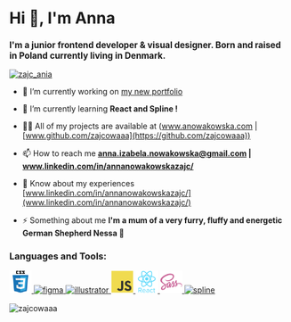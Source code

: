 <h1 align="left">Hi 👋, I'm Anna</h1>
<h3 align="left" style="font-size:1.1em;">I'm a junior frontend developer & visual designer. Born and raised in Poland currently living in Denmark.</h3>

<p align="left"> <a href="https://twitter.com/zajc_ania" target="blank"><img src="https://img.shields.io/twitter/follow/zajc_ania?logo=twitter&style=for-the-badge" alt="zajc_ania" /></a> </p>

- 🔭 I’m currently working on [my new portfolio](www.anowakowska.com)

- 🌱 I’m currently learning **React and Spline !**

- 👨‍💻 All of my projects are available at (www.anowakowska.com | [www.github.com/zajcowaaa](https://github.com/zajcowaaa))

- 📫 How to reach me **anna.izabela.nowakowska@gmail.com | www.linkedin.com/in/annanowakowskazajc/**

- 📄 Know about my experiences [www.linkedin.com/in/annanowakowskazajc/](www.linkedin.com/in/annanowakowskazajc/)

- ⚡ Something about me **I'm a mum of a very furry, fluffy and energetic German Shepherd Nessa :dog:**

<h3 align="left">Languages and Tools:</h3>
<p align="left"> <a href="https://www.w3schools.com/css/" target="_blank" rel="noreferrer"> <img src="https://raw.githubusercontent.com/devicons/devicon/master/icons/css3/css3-original-wordmark.svg" alt="css3" width="40" height="40"/> </a> <a href="https://www.figma.com/" target="_blank" rel="noreferrer"> <img src="https://www.vectorlogo.zone/logos/figma/figma-icon.svg" alt="figma" width="40" height="40"/> </a> <a href="https://www.adobe.com/in/products/illustrator.html" target="_blank" rel="noreferrer"> <img src="https://www.vectorlogo.zone/logos/adobe_illustrator/adobe_illustrator-icon.svg" alt="illustrator" width="40" height="40"/> </a> <a href="https://developer.mozilla.org/en-US/docs/Web/JavaScript" target="_blank" rel="noreferrer"> <img src="https://raw.githubusercontent.com/devicons/devicon/master/icons/javascript/javascript-original.svg" alt="javascript" width="40" height="40"/> </a> <a href="https://reactjs.org/" target="_blank" rel="noreferrer"> <img src="https://raw.githubusercontent.com/devicons/devicon/master/icons/react/react-original-wordmark.svg" alt="react" width="40" height="40"/> </a> <a href="https://sass-lang.com" target="_blank" rel="noreferrer"> <img src="https://raw.githubusercontent.com/devicons/devicon/master/icons/sass/sass-original.svg" alt="sass" width="40" height="40"/> </a> <a href="https://spline.design/" target="_blank" rel="noreferrer"> <img src="https://spline.design/_next/static/chunks/images/spline_logo-c068feca0f6ae756affe68498147df78.png" alt="spline" width="40" height="40"/> </a> </p>

<p><img align="center" src="https://github-readme-stats.vercel.app/api/top-langs?username=zajcowaaa&show_icons=true&locale=en&layout=compact" alt="zajcowaaa" /></p>

